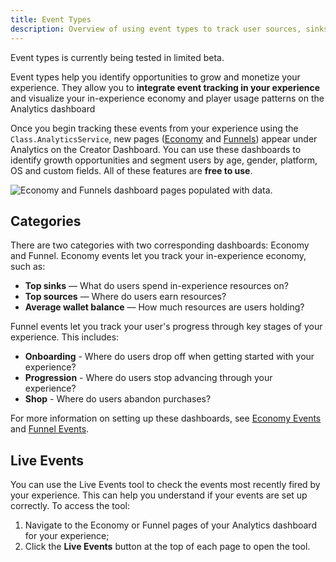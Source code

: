 ```yaml
---
title: Event Types
description: Overview of using event types to track user sources, sinks and milestones in your experience.
---
```


<Alert severity="info">
Event types is currently being tested in limited beta.
</Alert>

Event types help you identify opportunities to grow and monetize your experience. They allow you to **integrate event tracking in your experience** and visualize your in-experience economy and player usage patterns on the Analytics dashboard

Once you begin tracking these events from your experience using the `Class.AnalyticsService`, new pages ([Economy](./economy-events.md) and [Funnels](./funnel-events.md)) appear under Analytics on the Creator Dashboard. You can use these dashboards to identify growth opportunities and segment users by age, gender, platform, OS and custom fields. All of these features are **free to use**.

<img src="../../assets/analytics/event-types/Overview-Economy-Funnels.png" alt="Economy and Funnels dashboard pages populated with data."/>

## Categories

There are two categories with two corresponding dashboards: Economy and Funnel. Economy events let you track your in-experience economy, such as:

- **Top sinks** — What do users spend in-experience resources on?
- **Top sources** — Where do users earn resources?
- **Average wallet balance** — How much resources are users holding?

Funnel events let you track your user's progress through key stages of your experience. This includes:

- **Onboarding** - Where do users drop off when getting started with your experience?
- **Progression** - Where do users stop advancing through your experience?
- **Shop** - Where do users abandon purchases?

For more information on setting up these dashboards, see [Economy Events](./economy-events.md) and [Funnel Events](./funnel-events.md).

## Live Events

You can use the Live Events tool to check the events most recently fired by your experience. This can help you understand if your events are set up correctly. To access the tool:

1. Navigate to the Economy or Funnel pages of your Analytics dashboard for your experience;
2. Click the **Live Events** button at the top of each page to open the tool.
